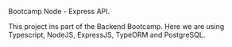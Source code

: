 Bootcamp Node - Express API.

This project ins part of the Backend Bootcamp. Here we are using Typescript, NodeJS, ExpressJS, TypeORM and PostgreSQL.
